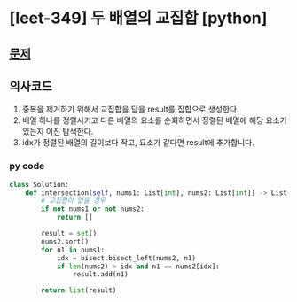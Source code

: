 # [leet-349] 두 배열의 교집합 [python]

## [문제](https://leetcode.com/problems/intersection-of-two-arrays/) 

## 의사코드
1. 중복을 제거하기 위해서 교집합을 담을 result를 집합으로 생성한다.
2. 배열 하나를 정렬시키고 다른 배열의 요소를 순회하면서 정렬된 배열에 해당 요소가 있는지 이진 탐색한다. 
3. idx가 정렬된 배열의 길이보다 작고, 요소가 같다면 result에 추가합니다.
### py code
```py
class Solution:
    def intersection(self, nums1: List[int], nums2: List[int]) -> List[int]:
        # 교집합이 없을 경우
        if not nums1 or not nums2:
            return []

        result = set()
        nums2.sort()
        for n1 in nums1:
            idx = bisect.bisect_left(nums2, n1)
            if len(nums2) > idx and n1 == nums2[idx]:
                result.add(n1)

        return list(result)
```

